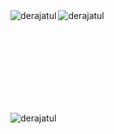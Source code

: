 <img src="https://komarev.com/ghpvc/?username=derajatul&label=Profile%20views&color=0e75b6&style=flat" alt="derajatul" /> 

<img align="left" src="https://github-readme-stats.vercel.app/api/top-langs?username=derajatul&show_icons=true&theme=tokyonight&locale=en&layout=compact" alt="derajatul" />

 <br /> <br /> <br /> <br /> <br /> <br />  <br />

<img align="center" src="https://github-readme-streak-stats.herokuapp.com/?user=derajatul&theme=tokyonight" alt="derajatul" />
